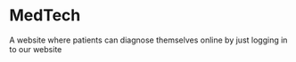 # MedTech
A website where patients can diagnose themselves online by just logging in to our website
